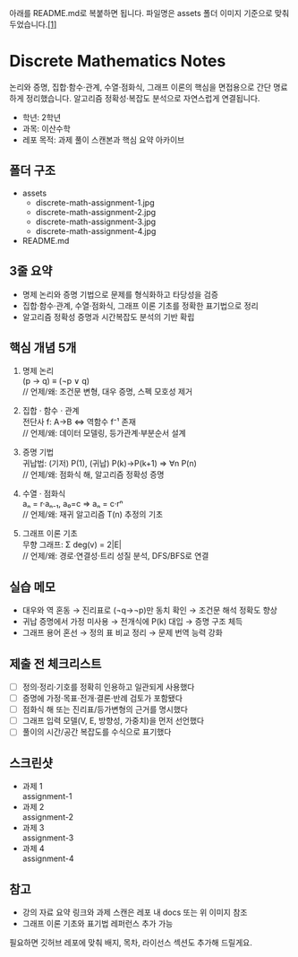 아래를 README.md로 복붙하면 됩니다. 파일명은 assets 폴더 이미지 기준으로 맞춰두었습니다.[[1]](https://github.com/jihun-moon/daegu-univ-cs/tree/main/2nd-grade/discrete-mathematics)

# Discrete Mathematics Notes

논리와 증명, 집합·함수·관계, 수열·점화식, 그래프 이론의 핵심을 면접용으로 간단 명료하게 정리했습니다. 알고리즘 정확성·복잡도 분석으로 자연스럽게 연결됩니다.

- 학년: 2학년
- 과목: 이산수학
- 레포 목적: 과제 풀이 스캔본과 핵심 요약 아카이브

## 폴더 구조

- assets
  - discrete-math-assignment-1.jpg
  - discrete-math-assignment-2.jpg
  - discrete-math-assignment-3.jpg
  - discrete-math-assignment-4.jpg
- README.md

## 3줄 요약

- 명제 논리와 증명 기법으로 문제를 형식화하고 타당성을 검증
- 집합·함수·관계, 수열·점화식, 그래프 이론 기초를 정확한 표기법으로 정리
- 알고리즘 정확성 증명과 시간복잡도 분석의 기반 확립

## 핵심 개념 5개

1) 명제 논리  
(p → q) ≡ (¬p ∨ q)  
// 언제/왜: 조건문 변형, 대우 증명, 스펙 모호성 제거

2) 집합 · 함수 · 관계  
전단사 f: A→B ⇔ 역함수 f⁻¹ 존재  
// 언제/왜: 데이터 모델링, 등가관계·부분순서 설계

3) 증명 기법  
귀납법: (기저) P(1), (귀납) P(k)→P(k+1) ⇒ ∀n P(n)  
// 언제/왜: 점화식 해, 알고리즘 정확성 증명

4) 수열 · 점화식  
aₙ = r·aₙ₋₁, a₀=c ⇒ aₙ = c·rⁿ  
// 언제/왜: 재귀 알고리즘 T(n) 추정의 기초

5) 그래프 이론 기초  
무향 그래프: Σ deg(v) = 2|E|  
// 언제/왜: 경로·연결성·트리 성질 분석, DFS/BFS로 연결

## 실습 메모

- 대우와 역 혼동 → 진리표로 (¬q→¬p)만 동치 확인 → 조건문 해석 정확도 향상  
- 귀납 증명에서 가정 미사용 → 전개식에 P(k) 대입 → 증명 구조 체득  
- 그래프 용어 혼선 → 정의 표 비교 정리 → 문제 번역 능력 강화

## 제출 전 체크리스트

- [ ] 정의·정리·기호를 정확히 인용하고 일관되게 사용했다  
- [ ] 증명에 가정·목표·전개·결론·반례 검토가 포함됐다  
- [ ] 점화식 해 또는 진리표/등가변형의 근거를 명시했다  
- [ ] 그래프 입력 모델(V, E, 방향성, 가중치)을 먼저 선언했다  
- [ ] 풀이의 시간/공간 복잡도를 수식으로 표기했다

## 스크린샷

- 과제 1  
  <image source="assets/discrete-math-assignment-1.jpg">assignment-1</image>
- 과제 2  
  <image source="assets/discrete-math-assignment-2.jpg">assignment-2</image>
- 과제 3  
  <image source="assets/discrete-math-assignment-3.jpg">assignment-3</image>
- 과제 4  
  <image source="assets/discrete-math-assignment-4.jpg">assignment-4</image>

## 참고

- 강의 자료 요약 링크와 과제 스캔은 레포 내 docs 또는 위 이미지 참조  
- 그래프 이론 기초와 표기법 레퍼런스 추가 가능

필요하면 깃허브 레포에 맞춰 배지, 목차, 라이선스 섹션도 추가해 드릴게요.
